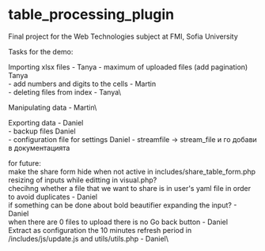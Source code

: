 # table_processing_plugin
Final project for the Web Technologies subject at FMI, Sofia University

Tasks for the demo:

Importing xlsx files - Tanya
	- maximum of uploaded files (add pagination) Tanya\
	- add numbers and digits to the cells - Martin\
	- deleting files from index - Tanya\
	
Manipulating data - Martin\

Exporting data - Daniel\
	- backup files Daniel\
	- configuration file for settings Daniel
	- streamfile -> stream_file и го добави в документацията

for future:\
make the share form hide when not active in includes/share_table_form.php\
resizing of inputs while editting in visual.php?\
checihng whether a file that we want to share is in user's yaml file in order to avoid duplicates - Daniel\
if something can be done about bold beautifier expanding the input? - Daniel \
when there are 0 files to upload there is no Go back button - Daniel\
Extract as configuration the 10 minutes refresh period in /includes/js/update.js and utils/utils.php - Daniel\

